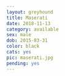 ```yaml
---
layout: greyhound
title: Maserati
date: 2018-11-13
category: available
sex: male
dob: 2015-03-31
color: black
cats: yes
pic: maserati.jpg
pending: yes
---
```


